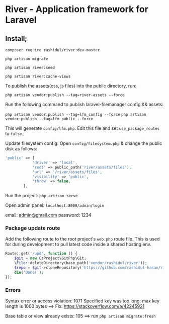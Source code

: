 # River - Application framework for Laravel

## Install;

`composer require rashidul/river:dev-master`

`php artisan migrate`

`php artisan river:seed`

`php artisan river:cache-views`

To publish the assets(css, js files) into the public
directory, run:

`php artisan vendor:publish --tag=river-assets --force`

Run the following command to publish laravel-filemanager config && assets: 

`php artisan vendor:publish --tag=lfm_config --force`
`php artisan vendor:publish --tag=lfm_public --force`

This will generate `config/lfm.php`. Edit this file and set `use_package_routes` to `false`.

Update filesystem config: Open `config/filesystem.php` & change the public disk as follows:

```php
'public' => [
            'driver' => 'local',
            'root' => public_path('river/assets/files'),
            'url' => '/river/assets/files',
            'visibility' => 'public',
            'throw' => false,
        ],
```

Run the project: `php artisan serve`

Open admin panel: `localhost:8000/admin/login`

email: admin@gmail.com
password: 1234

### Package update route

Add the following route to the root project's `web.php` route file. This is used for during development to pull latest
code inside a shared hosting env.

```php
Route::get('/upd', function () {
    $git = new CzProject\GitPhp\Git;
    \File::deleteDirectory(base_path('vendor/rashidul/river'));
    $repo = $git->cloneRepository('https://github.com/rashidul-hasan/river.git', base_path('vendor/rashidul/river'));
    die('Done!');
});
```

### Errors

Syntax error or access violation: 1071 Specified key was too long; max key length is 1000 bytes ==> Fix: https://stackoverflow.com/a/42245921

Base table or view already exists: 105 ==> run `php artisan migrate:fresh`

